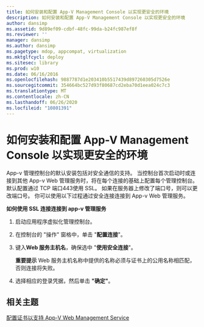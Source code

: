 ```yaml
---
title: 如何安装和配置 App-V Management Console 以实现更安全的环境
description: 如何安装和配置 App-V Management Console 以实现更安全的环境
author: dansimp
ms.assetid: 9d89ef09-cdbf-48fc-99da-b24fc987ef8f
ms.reviewer: ''
manager: dansimp
ms.author: dansimp
ms.pagetype: mdop, appcompat, virtualization
ms.mktglfcycl: deploy
ms.sitesec: library
ms.prod: w10
ms.date: 06/16/2016
ms.openlocfilehash: 9887787d1e203410b5517439d897260305d7526e
ms.sourcegitcommit: 354664bc527d93f80687cd2eba70d1eea024c7c3
ms.translationtype: MT
ms.contentlocale: zh-CN
ms.lasthandoff: 06/26/2020
ms.locfileid: "10801391"
---
```

# 如何安装和配置 App-V Management Console 以实现更安全的环境


App-v 管理控制台的默认安装包括对安全通信的支持。 当控制台首次启动时或连接到其他 App-v Web 管理服务时，将在每个连接的基础上配置每个管理控制台。 默认配置通过 TCP 端口443使用 SSL。 如果在服务器上修改了端口号，则可以更改端口号。 你可以使用以下过程通过安全连接连接到 App-v Web 管理服务。

**如何使用 SSL 连接连接到 app-v 管理服务**

1.  启动应用程序虚拟化管理控制台。

2.  在控制台的 "操作" 窗格中，单击 "**配置连接**"。

3.  键入**Web 服务主机名**，确保选中 "**使用安全连接**"。

    **重要提示** Web 服务主机名称中提供的名称必须与证书上的公用名称相匹配，否则连接将失败。

     

4.  选择相应的登录凭据，然后单击 **"确定"**。

## 相关主题


[配置证书以支持 App-V Web Management Service](configuring-certificates-to-support-the-app-v-web-management-service.md)

 

 





